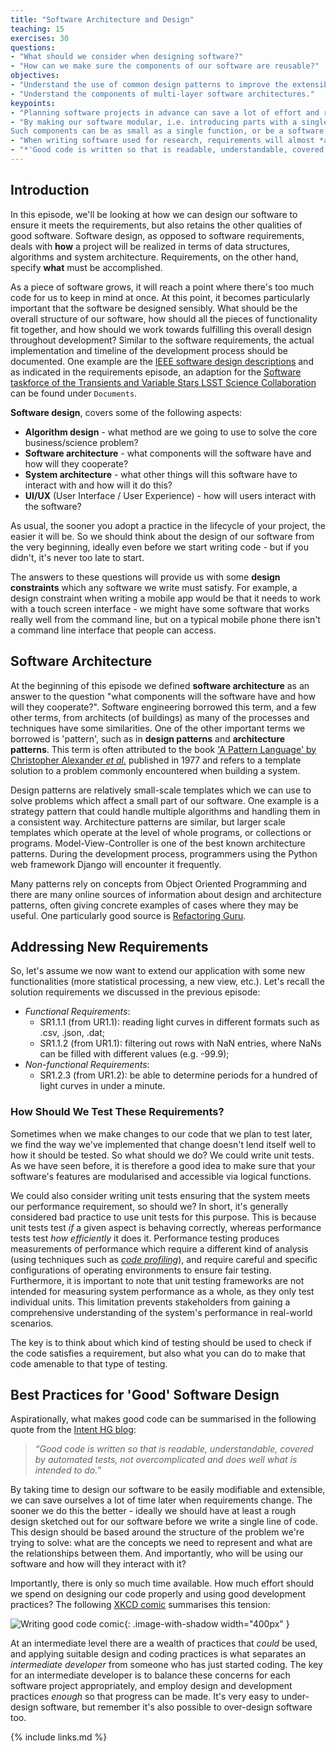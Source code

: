 ```yaml
---
title: "Software Architecture and Design"
teaching: 15
exercises: 30
questions:
- "What should we consider when designing software?"
- "How can we make sure the components of our software are reusable?"
objectives:
- "Understand the use of common design patterns to improve the extensibility, reusability and overall quality of software."
- "Understand the components of multi-layer software architectures."
keypoints:
- "Planning software projects in advance can save a lot of effort and reduce 'technical debt' later - even a partial plan is better than no plan at all."
- "By making our software modular, i.e. introducing parts with a single responsibility, we avoid having to rewrite it all when requirements change.
Such components can be as small as a single function, or be a software package in their own right."
- "When writing software used for research, requirements will almost *always* change."
- "*'Good code is written so that is readable, understandable, covered by automated tests, not over complicated and does well what is intended to do.'*"
---
```


## Introduction

In this episode, we'll be looking at how we can design our software
to ensure it meets the requirements,
but also retains the other qualities of good software.
Software design, as opposed to software requirements, deals with **how** a project will be realized in
terms of data structures, algorithms and system architecture. Requirements, on the other hand,
specify **what** must be accomplished.

As a piece of software grows,
it will reach a point where there's too much code for us to keep in mind at once.
At this point, it becomes particularly important that the software be designed sensibly.
What should be the overall structure of our software,
how should all the pieces of functionality fit together,
and how should we work towards fulfilling this overall design throughout development?
 Similar to the software requirements, the actual implementation and timeline
of the development process should be documented. One example are the
[IEEE software design descriptions](https://ieeexplore.ieee.org/document/278258) and as 
indicated in the requirements episode, an adaption for the [Software taskforce of the Transients and Variable Stars
LSST Science Collaboration](https://lsst-tvssc.github.io/taskForces/software_task_force.html) 
can be found under `Documents`.


**Software design**, covers some of the following aspects:

- **Algorithm design** -
  what method are we going to use to solve the core business/science problem?
- **Software architecture** -
  what components will the software have and how will they cooperate?
- **System architecture** -
  what other things will this software have to interact with and how will it do this?
- **UI/UX** (User Interface / User Experience) -
  how will users interact with the software?

As usual, the sooner you adopt a practice in the lifecycle of your project,
the easier it will be.
So we should think about the design of our software from the very beginning,
ideally even before we start writing code -
but if you didn't, it's never too late to start.

The answers to these questions will provide us with some **design constraints**
which any software we write must satisfy.
For example, a design constraint when writing a mobile app would be
that it needs to work with a touch screen interface -
we might have some software that works really well from the command line,
but on a typical mobile phone there isn't a command line interface that people can access.


## Software Architecture

At the beginning of this episode we defined **software architecture**
as an answer to the question
"what components will the software have and how will they cooperate?".
Software engineering borrowed this term, and a few other terms,
from architects (of buildings) as many of the processes and techniques have some similarities.
One of the other important terms we borrowed is 'pattern',
such as in **design patterns** and **architecture patterns**.
This term is often attributed to the book
['A Pattern Language' by Christopher Alexander *et al.*](https://en.wikipedia.org/wiki/A_Pattern_Language)
published in 1977
and refers to a template solution to a problem commonly encountered when building a system.

Design patterns are relatively small-scale templates
which we can use to solve problems which affect a small part of our software.
One example is a strategy pattern that could handle multiple algorithms and handling them
in a consistent way. Architecture patterns are similar,
but larger scale templates which operate at the level of whole programs,
or collections or programs. Model-View-Controller 
is one of the best known architecture patterns. During the development process, 
programmers using the Python web framework Django will encounter it frequently.

Many patterns rely on concepts from Object Oriented Programming and 
there are many online sources of information about design and architecture patterns,
often giving concrete examples of cases where they may be useful.
One particularly good source is [Refactoring Guru](https://refactoring.guru/design-patterns).

## Addressing New Requirements

So, let's assume we now want to extend our application 
with some new functionalities (more statistical processing, a new view, etc.).
Let's recall the solution requirements we discussed in the previous episode:

- *Functional Requirements*:
  - SR1.1.1 (from UR1.1):
    reading light curves in different formats such as .csv, .json, .dat;
  - SR1.1.2 (from UR1.1):
    filtering out rows with NaN entries, where NaNs can be filled with different values (e.g. -99.9);
- *Non-functional Requirements*:
  - SR1.2.3 (from UR1.2):
    be able to determine periods for a hundred of light curves in under a minute.
    
### How Should We Test These Requirements?

Sometimes when we make changes to our code that we plan to test later,
we find the way we've implemented that change doesn't lend itself well to how it should be tested.
So what should we do? We could write unit tests. As we have seen before, it is therefore
a good idea to make sure that your software's features are modularised
and accessible via logical functions. 

We could also consider writing unit tests ensuring that the system meets
our performance requirement, so should we? In short, it's generally considered
bad practice to use unit tests for this purpose.
This is because unit tests test *if* a given aspect is behaving correctly,
whereas performance tests test *how efficiently* it does it.
Performance testing produces measurements of performance which require a different kind of analysis
(using techniques such as [*code profiling*](https://towardsdatascience.com/how-to-assess-your-code-performance-in-python-346a17880c9f)),
and require careful and specific configurations of operating environments to ensure fair testing.
Furthermore, it is important to note that unit testing frameworks are not intended
for measuring system performance as a whole, as they only test individual units.
This limitation prevents stakeholders from gaining a comprehensive understanding of
the system's performance in real-world scenarios.

The key is to think about which kind of testing should be used
to check if the code satisfies a requirement,
but also what you can do to make that code amenable to that type of testing.

## Best Practices for 'Good' Software Design

Aspirationally, what makes good code can be summarised in the following quote from the
[Intent HG blog](https://intenthq.com/blog/it-audience/what-is-good-code-a-scientific-definition/):

> *“Good code is written so that is readable, understandable,
> covered by automated tests, not overcomplicated
> and does well what is intended to do.”*

By taking time to design our software to be easily modifiable and extensible,
we can save ourselves a lot of time later when requirements change.
The sooner we do this the better -
ideally we should have at least a rough design sketched out for our software
before we write a single line of code.
This design should be based around the structure of the problem we're trying to solve:
what are the concepts we need to represent
and what are the relationships between them.
And importantly, who will be using our software and how will they interact with it?

Importantly, there is only so much time available.
How much effort should we spend on designing our code properly
and using good development practices?
The following [XKCD comic](https://xkcd.com/844/) summarises this tension:

![Writing good code comic](../fig/xkcd-good-code-comic.png){: .image-with-shadow width="400px" }

At an intermediate level there are a wealth of practices that *could* be used,
and applying suitable design and coding practices is what separates
an *intermediate developer* from someone who has just started coding.
The key for an intermediate developer is to balance these concerns
for each software project appropriately,
and employ design and development practices *enough* so that progress can be made.
It's very easy to under-design software,
but remember it's also possible to over-design software too.

{% include links.md %}
